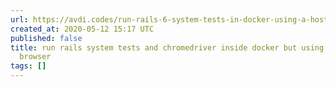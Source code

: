 ```yaml
---
url: https://avdi.codes/run-rails-6-system-tests-in-docker-using-a-host-browser/
created_at: 2020-05-12 15:17 UTC
published: false
title: run rails system tests and chromedriver inside docker but using host system
  browser
tags: []
---
```




